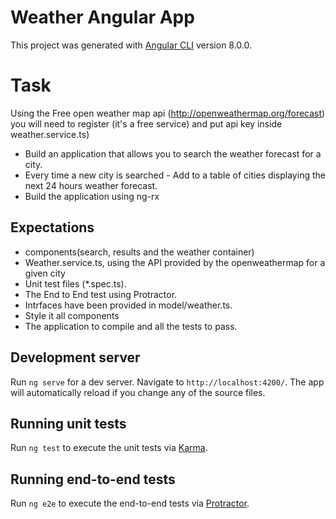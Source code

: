 # Weather Angular App

This project was generated with [Angular CLI](https://github.com/angular/angular-cli) version 8.0.0.

# Task

Using the Free open weather map api (http://openweathermap.org/forecast) you will need to register (it's a free service) and put api key inside weather.service.ts)

  * Build an application that allows you to search the weather forecast for a city. 
  * Every time a new city is searched - Add to a table of cities displaying the next 24 hours weather forecast.
  * Build the application using ng-rx

## Expectations

  * components(search, results and the weather container)
  * Weather.service.ts, using the API provided by the openweathermap for a given city
  * Unit test files (*.spec.ts).
  * The End to End test using Protractor.
  * Intrfaces have been provided in model/weather.ts.
  * Style it all components
  * The application to compile and all the tests to pass.

## Development server

Run `ng serve` for a dev server. Navigate to `http://localhost:4200/`. The app will automatically reload if you change any of the source files.

## Running unit tests

Run `ng test` to execute the unit tests via [Karma](https://karma-runner.github.io).

## Running end-to-end tests

Run `ng e2e` to execute the end-to-end tests via [Protractor](http://www.protractortest.org/).